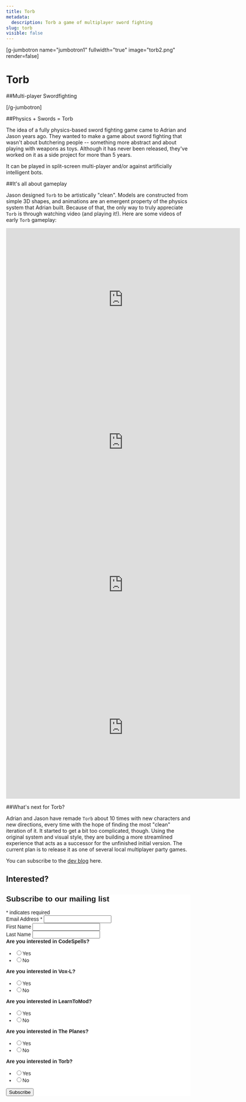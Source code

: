 ```yaml
---
title: Torb
metadata:
  description: Torb a game of multiplayer sword fighting
slug: torb
visible: false
---
```


<style>
  .avatar{
    -moz-border-radius: 50%;
    -webkit-border-radius: 50%;
    border-radius: 50%;
    width: 30px; 
  }

  .jumbotron .container h1{
    text-shadow: 1px 1px 2px black,0 0 50px #000,0 0 5px black;
  }
  .jumbotron .container h2{
    text-shadow: 1px 1px 2px black,0 0 50px #000,0 0 5px black;
  }
</style>

[g-jumbotron name="jumbotron1" fullwidth="true" image="torb2.png" render=false]

# Torb
##Multi-player Swordfighting

[/g-jumbotron]

##Physics + Swords = Torb

The idea of a fully physics-based sword fighting game came to Adrian and Jason years ago.  They wanted to make a game about sword fighting that wasn't about butchering people -- something more abstract and about playing with weapons as toys.  Although it has never been released, they've worked on it as a side project for more than 5 years.  

It can be played in split-screen multi-player and/or against artificially intelligent bots.

##It's all about gameplay

Jason designed `Torb` to be artistically "clean".  Models are constructed from simple 3D shapes, and animations are an emergent property of the physics system that Adrian built.  Because of that, the only way to truly appreciate `Torb` is through watching video (and playing it!).  Here are some videos of early `Torb` gameplay:

<iframe width="640" height="390" src="https://www.youtube.com/embed/LwYYbgEZxRs" frameborder="0" allowfullscreen></iframe>

<iframe width="640" height="390" src="https://www.youtube.com/embed/WIVWoIruEcg" frameborder="0" allowfullscreen></iframe>

<iframe width="640" height="390" src="https://www.youtube.com/embed/EcSALWHjiv8" frameborder="0" allowfullscreen></iframe>

<iframe width="640" height="390" src="https://www.youtube.com/embed/Qw2azqmB-bA" frameborder="0" allowfullscreen></iframe>

##What's next for Torb?

Adrian and Jason have remade `Torb` about 10 times with new characters and new directions, every time with the hope of finding the most "clean" iteration of it.  It started to get a bit too complicated, though. Using the original system and visual style, they are building a more streamlined experience that acts as a successor for the unfinished initial version. The current plan is to release it as one of several local multiplayer party games.

You can subscribe to the [dev blog](http://torb-game.blogspot.com) here.

<script>
 $(document).ready(function(){
   $("p").each(function(i,e){
     $(e).html($(e).html().replace(/Stephen /g,"<img src='/images/stephen-avatar.jpg' class='avatar'></img> Stephen "))  
     $(e).html($(e).html().replace(/Adrian /g,"<img src='/images/adrian-avatar.jpg' class='avatar'></img> Adrian "))  
     $(e).html($(e).html().replace(/Jason /g,"<img src='/images/jason-avatar.jpg' class='avatar'></img> Jason "))  
     $(e).html($(e).html().replace(/Lindsey /g,"<img src='/images/lindsey-avatar.jpg' class='avatar'></img> Lindsey "))  
   }) 
 })
</script>

## Interested?

<!-- Begin MailChimp Signup Form -->
<link href="//cdn-images.mailchimp.com/embedcode/classic-10_7.css" rel="stylesheet" type="text/css">
<style type="text/css">
	#mc_embed_signup{background:#fff; clear:left; font:14px Helvetica,Arial,sans-serif; }
	/* Add your own MailChimp form style overrides in your site stylesheet or in this style block.
	   We recommend moving this block and the preceding CSS link to the HEAD of your HTML file. */
</style>
<div id="mc_embed_signup">
<form action="//thoughtstem.us7.list-manage.com/subscribe/post?u=ba289778d383282a18af8d30a&amp;id=0a88723493" method="post" id="mc-embedded-subscribe-form" name="mc-embedded-subscribe-form" class="validate" target="_blank" novalidate>
    <div id="mc_embed_signup_scroll">
	<h2>Subscribe to our mailing list</h2>
<div class="indicates-required"><span class="asterisk">*</span> indicates required</div>
<div class="mc-field-group">
	<label for="mce-EMAIL">Email Address  <span class="asterisk">*</span>
</label>
	<input type="email" value="" name="EMAIL" class="required email" id="mce-EMAIL">
</div>
<div class="mc-field-group">
	<label for="mce-FNAME">First Name </label>
	<input type="text" value="" name="FNAME" class="" id="mce-FNAME">
</div>
<div class="mc-field-group">
	<label for="mce-LNAME">Last Name </label>
	<input type="text" value="" name="LNAME" class="" id="mce-LNAME">
</div>
<div class="mc-field-group input-group">
    <strong>Are you interested in CodeSpells? </strong>
    <ul><li><input type="radio" value="Yes" name="CODESPELLS" id="mce-CODESPELLS-0"><label for="mce-CODESPELLS-0">Yes</label></li>
<li><input type="radio" value="No" name="CODESPELLS" id="mce-CODESPELLS-1"><label for="mce-CODESPELLS-1">No</label></li>
</ul>
</div>
<div class="mc-field-group input-group">
    <strong>Are you interested in Vox-L? </strong>
    <ul><li><input type="radio" value="Yes" name="VOXL" id="mce-VOXL-0"><label for="mce-VOXL-0">Yes</label></li>
<li><input type="radio" value="No" name="VOXL" id="mce-VOXL-1"><label for="mce-VOXL-1">No</label></li>
</ul>
</div>
<div class="mc-field-group input-group">
    <strong>Are you interested in LearnToMod? </strong>
    <ul><li><input type="radio" value="Yes" name="LEARNTOMOD" id="mce-LEARNTOMOD-0"><label for="mce-LEARNTOMOD-0">Yes</label></li>
<li><input type="radio" value="No" name="LEARNTOMOD" id="mce-LEARNTOMOD-1"><label for="mce-LEARNTOMOD-1">No</label></li>
</ul>
</div>
<div class="mc-field-group input-group">
    <strong>Are you interested in The Planes? </strong>
    <ul><li><input type="radio" value="Yes" name="PLANES" id="mce-PLANES-0"><label for="mce-PLANES-0">Yes</label></li>
<li><input type="radio" value="No" name="PLANES" id="mce-PLANES-1"><label for="mce-PLANES-1">No</label></li>
</ul>
</div>
<div class="mc-field-group input-group">
    <strong>Are you interested in Torb? </strong>
    <ul><li><input type="radio" value="Yes" name="TORB" id="mce-TORB-0"><label for="mce-TORB-0">Yes</label></li>
<li><input type="radio" value="No" name="TORB" id="mce-TORB-1"><label for="mce-TORB-1">No</label></li>
</ul>
</div>
	<div id="mce-responses" class="clear">
		<div class="response" id="mce-error-response" style="display:none"></div>
		<div class="response" id="mce-success-response" style="display:none"></div>
	</div>    <!-- real people should not fill this in and expect good things - do not remove this or risk form bot signups-->
    <div style="position: absolute; left: -5000px;" aria-hidden="true"><input type="text" name="b_ba289778d383282a18af8d30a_0a88723493" tabindex="-1" value=""></div>
    <div class="clear"><input type="submit" value="Subscribe" name="subscribe" id="mc-embedded-subscribe" class="button"></div>
    </div>
</form>
</div>
<script type='text/javascript' src='//s3.amazonaws.com/downloads.mailchimp.com/js/mc-validate.js'></script><script type='text/javascript'>(function($) {window.fnames = new Array(); window.ftypes = new Array();fnames[0]='EMAIL';ftypes[0]='email';fnames[1]='FNAME';ftypes[1]='text';fnames[2]='LNAME';ftypes[2]='text';fnames[3]='CODESPELLS';ftypes[3]='radio';fnames[4]='VOXL';ftypes[4]='radio';fnames[5]='LEARNTOMOD';ftypes[5]='radio';fnames[6]='PLANES';ftypes[6]='radio';fnames[7]='TORB';ftypes[7]='radio';}(jQuery));var $mcj = jQuery.noConflict(true);</script>
<!--End mc_embed_signup-->
